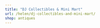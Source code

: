 ```yaml
---
title: "DJ Collectibles & Mini Mart"
url: /helen/dj-collectibles-and-mini-mart/
shop: antiques
---
```

